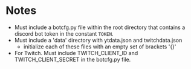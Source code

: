 # Notes
- Must include a botcfg.py file within the root directory that contains a discord bot token in the constant `TOKEN`.
- Must include a 'data' directory with ytdata.json and twitchdata.json
  - initialize each of these files with an empty set of brackets '{}'
- For Twitch. Must include TWITCH_CLIENT_ID and TWITCH_CLIENT_SECRET in the botcfg.py file.
